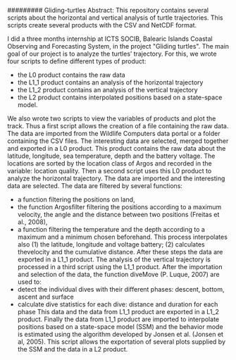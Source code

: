 ######### Gliding-turtles
Abstract: This repository contains several scripts about the horizontal and vertical analysis of turtle trajectories. This scripts create several products with the CSV and NetCDF format.

I did a three months internship at ICTS SOCIB, Balearic Islands Coastal Observing and Forecasting System, in the project "Gliding turtles".
The main goal of our project is to analyze the turtles’ trajectory. For this, we wrote four scripts to define different types of product:
- the L0 product contains the raw data
- the L1_1 product contains an analysis of the horizontal trajectory
- the L1_2 product contains an analysis of the  vertical trajectory
- the L2 product contains interpolated positions based on a state-space model.

We also wrote two scripts to view the variables of products and plot the track.
Thus a first script allows the creation of a file containing the raw data. The data are imported from the Wildlife Computers data portal or a folder containing the CSV files. The interesting data are selected, merged together and exported in a L0 product. This product contains the raw data about the latitude, longitude, sea temperature, depth and the battery voltage. The locations are sorted by the location class of Argos and recorded in the variable: location quality. 
Then a second script uses this L0 product to analyze the horizontal trajectory. The data are imported and the interesting data are selected. The data are filtered by several functions:
- a function filtering the positions on land,
- the function Argosfilter filtering the positions according to a maximum velocity, the angle and the distance between two positions (Freitas et al., 2008),
- a function filtering the temperature and the depth according to a maximum and a minimum chosen beforehand.
This process interpolates also (1) the latitude, longitude and voltage battery; (2) calculates thevelocity and the cumulative distance. After these steps the data are exported in a L1_1 product.
The analysis of the vertical trajectory is processed in a third script using the L1_1 product. After the importation and selection of the data, the function diveMove (P. Luque, 2007) are used to:
- detect the individual dives with their different phases: descent, bottom, ascent and surface
- calculate dive statistics for each dive: distance and duration for each phase
This data and the data from L1_1 product are exported in a L1_2 product.
Finally the data from L1_1 product are imported to interpolate positions based on a state-space model (SSM) and the behavior mode is estimated using the algorithm developed by Jonsen et al. (Jonsen et al, 2005). This script allows the exportation of several plots supplied by the SSM and the data in a L2 product. 

